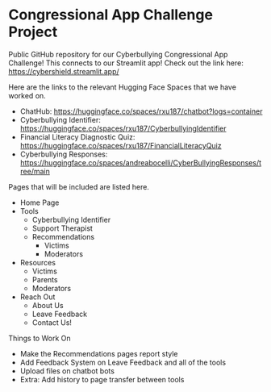 # Congressional App Challenge Project
Public GitHub repository for our Cyberbullying Congressional App Challenge!
This connects to our Streamlit app! Check out the link here: https://cybershield.streamlit.app/


Here are the links to the relevant Hugging Face Spaces that we have worked on.
  - ChatHub: https://huggingface.co/spaces/rxu187/chatbot?logs=container
  - Cyberbullying Identifier: https://huggingface.co/spaces/rxu187/CyberbullyingIdentifier
  - Financial Literacy Diagnostic Quiz: https://huggingface.co/spaces/rxu187/FinancialLiteracyQuiz
  - Cyberbullying Responses: https://huggingface.co/spaces/andreabocelli/CyberBullyingResponses/tree/main

Pages that will be included are listed here.
  -  Home Page
  -  Tools
      - Cyberbullying Identifier
      - Support Therapist
      - Recommendations
          - Victims
          - Moderators
  - Resources
      - Victims
      - Parents
      - Moderators 
  - Reach Out
      - About Us
      - Leave Feedback
      - Contact Us!

Things to Work On 
  - Make the Recommendations pages report style
  - Add Feedback System on Leave Feedback and all of the tools
  - Upload files on chatbot bots
  - Extra: Add history to page transfer between tools
